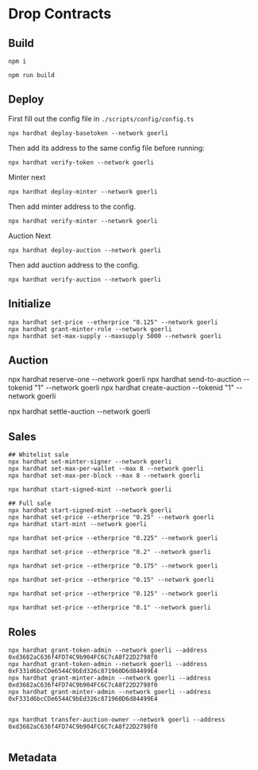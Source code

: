 # Drop Contracts

## Build

```
npm i
```

```
npm run build
```

## Deploy

First fill out the config file in `./scripts/config/config.ts`

```
npx hardhat deploy-basetoken --network goerli
```

Then add its address to the same config file before running:


```
npx hardhat verify-token --network goerli   
```

Minter next

```
npx hardhat deploy-minter --network goerli
```

Then add minter address to the config.

```
npx hardhat verify-minter --network goerli
```

Auction Next

```
npx hardhat deploy-auction --network goerli 
```

Then add auction address to the config.

```
npx hardhat verify-auction --network goerli
```


## Initialize


```
npx hardhat set-price --etherprice "0.125" --network goerli
npx hardhat grant-minter-role --network goerli
npx hardhat set-max-supply --maxsupply 5000 --network goerli
```


## Auction

npx hardhat reserve-one --network goerli
npx hardhat send-to-auction --tokenid "1" --network goerli
npx hardhat create-auction --tokenid "1" --network goerli

npx hardhat settle-auction --network goerli

## Sales

```
## Whitelist sale
npx hardhat set-minter-signer --network goerli
npx hardhat set-max-per-wallet --max 8 --network goerli
npx hardhat set-max-per-block --max 8 --network goerli

npx hardhat start-signed-mint --network goerli

## Full sale
npx hardhat start-signed-mint --network goerli
npx hardhat set-price --etherprice "0.25" --network goerli
npx hardhat start-mint --network goerli

npx hardhat set-price --etherprice "0.225" --network goerli

npx hardhat set-price --etherprice "0.2" --network goerli

npx hardhat set-price --etherprice "0.175" --network goerli

npx hardhat set-price --etherprice "0.15" --network goerli

npx hardhat set-price --etherprice "0.125" --network goerli

npx hardhat set-price --etherprice "0.1" --network goerli

```

## Roles

```
npx hardhat grant-token-admin --network goerli --address 0xd3682aC636f4FD74C9b904FC6C7cA8f22D2798f0
npx hardhat grant-token-admin --network goerli --address 0xF331d6bcCDe6544C9bEd326c871960D6d84499E4
npx hardhat grant-minter-admin --network goerli --address 0xd3682aC636f4FD74C9b904FC6C7cA8f22D2798f0
npx hardhat grant-minter-admin --network goerli --address 0xF331d6bcCDe6544C9bEd326c871960D6d84499E4


npx hardhat transfer-auction-owner --network goerli --address 0xd3682aC636f4FD74C9b904FC6C7cA8f22D2798f0


```

## Metadata


